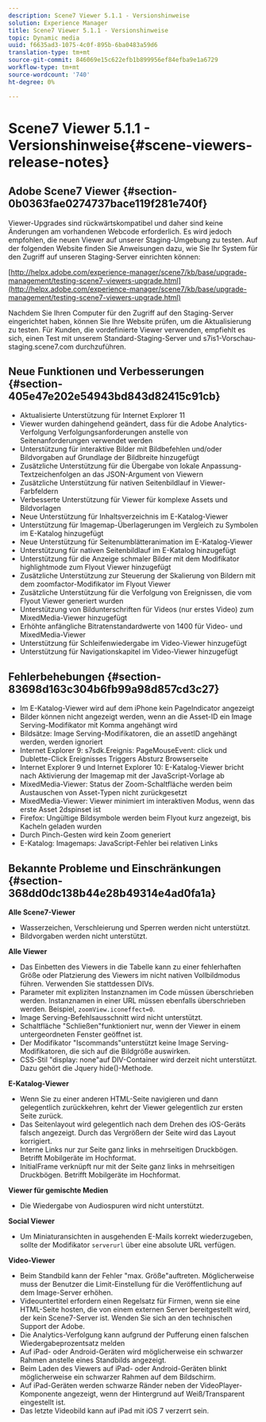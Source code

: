 ```yaml
---
description: Scene7 Viewer 5.1.1 - Versionshinweise
solution: Experience Manager
title: Scene7 Viewer 5.1.1 - Versionshinweise
topic: Dynamic media
uuid: f6635ad3-1075-4c0f-895b-6ba0483a59d6
translation-type: tm+mt
source-git-commit: 846069e15c622efb1b899956ef84efba9e1a6729
workflow-type: tm+mt
source-wordcount: '740'
ht-degree: 0%

---
```



# Scene7 Viewer 5.1.1 - Versionshinweise{#scene-viewers-release-notes}

## Adobe Scene7 Viewer {#section-0b0363fae0274737bace119f281e740f}

Viewer-Upgrades sind rückwärtskompatibel und daher sind keine Änderungen am vorhandenen Webcode erforderlich. Es wird jedoch empfohlen, die neuen Viewer auf unserer Staging-Umgebung zu testen. Auf der folgenden Website finden Sie Anweisungen dazu, wie Sie Ihr System für den Zugriff auf unseren Staging-Server einrichten können:

[http://helpx.adobe.com/experience-manager/scene7/kb/base/upgrade-management/testing-scene7-viewers-upgrade.html](http://helpx.adobe.com/experience-manager/scene7/kb/base/upgrade-management/testing-scene7-viewers-upgrade.html)

Nachdem Sie Ihren Computer für den Zugriff auf den Staging-Server eingerichtet haben, können Sie Ihre Website prüfen, um die Aktualisierung zu testen. Für Kunden, die vordefinierte Viewer verwenden, empfiehlt es sich, einen Test mit unserem Standard-Staging-Server und s7is1-Vorschau-staging.scene7.com durchzuführen.

## Neue Funktionen und Verbesserungen {#section-405e47e202e54943bd843d82415c91cb}

* Aktualisierte Unterstützung für Internet Explorer 11
* Viewer wurden dahingehend geändert, dass für die Adobe Analytics-Verfolgung Verfolgungsanforderungen anstelle von Seitenanforderungen verwendet werden
* Unterstützung für interaktive Bilder mit Bildbefehlen und/oder Bildvorgaben auf Grundlage der Bildbreite hinzugefügt
* Zusätzliche Unterstützung für die Übergabe von lokale Anpassung-Textzeichenfolgen an das JSON-Argument von Viewern
* Zusätzliche Unterstützung für nativen Seitenbildlauf in Viewer-Farbfeldern
* Verbesserte Unterstützung für Viewer für komplexe Assets und Bildvorlagen
* Neue Unterstützung für Inhaltsverzeichnis im E-Katalog-Viewer
* Unterstützung für Imagemap-Überlagerungen im Vergleich zu Symbolen im E-Katalog hinzugefügt
* Neue Unterstützung für Seitenumblätteranimation im E-Katalog-Viewer
* Unterstützung für nativen Seitenbildlauf im E-Katalog hinzugefügt
* Unterstützung für die Anzeige schmaler Bilder mit dem Modifikator highlightmode zum Flyout Viewer hinzugefügt
* Zusätzliche Unterstützung zur Steuerung der Skalierung von Bildern mit dem zoomfactor-Modifikator im Flyout Viewer
* Zusätzliche Unterstützung für die Verfolgung von Ereignissen, die vom Flyout Viewer generiert wurden
* Unterstützung von Bildunterschriften für Videos (nur erstes Video) zum MixedMedia-Viewer hinzugefügt
* Erhöhte anfängliche Bitratenstandardwerte von 1400 für Video- und MixedMedia-Viewer
* Unterstützung für Schleifenwiedergabe im Video-Viewer hinzugefügt
* Unterstützung für Navigationskapitel im Video-Viewer hinzugefügt

## Fehlerbehebungen {#section-83698d163c304b6fb99a98d857cd3c27}

* Im E-Katalog-Viewer wird auf dem iPhone kein PageIndicator angezeigt
* Bilder können nicht angezeigt werden, wenn an die Asset-ID ein Image Serving-Modifikator mit Komma angehängt wird
* Bildsätze: Image Serving-Modifikatoren, die an assetID angehängt werden, werden ignoriert
* Internet Explorer 9: s7sdk.Ereignis: PageMouseEvent: click und Dublette-Click Ereignisses Triggers Absturz Browserseite
* Internet Explorer 9 und Internet Explorer 10: E-Katalog-Viewer bricht nach Aktivierung der Imagemap mit der JavaScript-Vorlage ab
* MixedMedia-Viewer: Status der Zoom-Schaltfläche werden beim Austauschen von Asset-Typen nicht zurückgesetzt
* MixedMedia-Viewer: Viewer minimiert im interaktiven Modus, wenn das erste Asset 2dspinset ist
* Firefox: Ungültige Bildsymbole werden beim Flyout kurz angezeigt, bis Kacheln geladen wurden
* Durch Pinch-Gesten wird kein Zoom generiert
* E-Katalog: Imagemaps: JavaScript-Fehler bei relativen Links

## Bekannte Probleme und Einschränkungen {#section-368dd0dc138b44e28b49314e4ad0fa1a}

**Alle Scene7-Viewer**

* Wasserzeichen, Verschleierung und Sperren werden nicht unterstützt.
* Bildvorgaben werden nicht unterstützt.

**Alle Viewer**

* Das Einbetten des Viewers in die Tabelle kann zu einer fehlerhaften Größe oder Platzierung des Viewers im nicht nativen Vollbildmodus führen. Verwenden Sie stattdessen DIVs.
* Parameter mit expliziten Instanznamen im Code müssen überschrieben werden. Instanznamen in einer URL müssen ebenfalls überschrieben werden. Beispiel, `zoomView.iconeffect=0`.
* Image Serving-Befehlsausschnitt wird nicht unterstützt.
* Schaltfläche &quot;Schließen&quot;funktioniert nur, wenn der Viewer in einem untergeordneten Fenster geöffnet ist.
* Der Modifikator &quot;Iscommands&quot;unterstützt keine Image Serving-Modifikatoren, die sich auf die Bildgröße auswirken.
* CSS-Stil &quot;display: none&quot;auf DIV-Container wird derzeit nicht unterstützt. Dazu gehört die Jquery hide()-Methode.

**E-Katalog-Viewer**

* Wenn Sie zu einer anderen HTML-Seite navigieren und dann gelegentlich zurückkehren, kehrt der Viewer gelegentlich zur ersten Seite zurück.
* Das Seitenlayout wird gelegentlich nach dem Drehen des iOS-Geräts falsch angezeigt. Durch das Vergrößern der Seite wird das Layout korrigiert.
* Interne Links nur zur Seite ganz links in mehrseitigen Druckbögen. Betrifft Mobilgeräte im Hochformat.
* InitialFrame verknüpft nur mit der Seite ganz links in mehrseitigen Druckbögen. Betrifft Mobilgeräte im Hochformat.

**Viewer für gemischte Medien**

* Die Wiedergabe von Audiospuren wird nicht unterstützt.

**Social Viewer**

* Um Miniaturansichten in ausgehenden E-Mails korrekt wiederzugeben, sollte der Modifikator `serverurl` über eine absolute URL verfügen.

**Video-Viewer**

* Beim Standbild kann der Fehler &quot;max. Größe&quot;auftreten. Möglicherweise muss der Benutzer die Limit-Einstellung für die Veröffentlichung auf dem Image-Server erhöhen.
* Videountertitel erfordern einen Regelsatz für Firmen, wenn sie eine HTML-Seite hosten, die von einem externen Server bereitgestellt wird, der kein Scene7-Server ist. Wenden Sie sich an den technischen Support der Adobe.
* Die Analytics-Verfolgung kann aufgrund der Pufferung einen falschen Wiedergabeprozentsatz melden
* Auf iPad- oder Android-Geräten wird möglicherweise ein schwarzer Rahmen anstelle eines Standbilds angezeigt.
* Beim Laden des Viewers auf iPad- oder Android-Geräten blinkt möglicherweise ein schwarzer Rahmen auf dem Bildschirm.
* Auf iPad-Geräten werden schwarze Ränder neben der VideoPlayer-Komponente angezeigt, wenn der Hintergrund auf Weiß/Transparent eingestellt ist.
* Das letzte Videobild kann auf iPad mit iOS 7 verzerrt sein.

